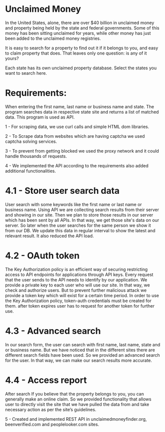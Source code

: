# Unclaimed Money

In the United States, alone, there are over $40 billion in unclaimed money and property being held by the state and federal governments.  Some of this money has been sitting unclaimed for years, while other money has just been added to the unclaimed money registries.  

It is easy to search for a property to find out it if it belongs to you, and easy to claim property that does.  That leaves only one question: is any of it yours?

Each state has its own unclaimed property database.  Select the states you want to search here.

# Requirements:

When entering the first name, last name or business name and state. The program searches data in respective state site and returns a list of matched data. This program is used as API.

1 - For scraping data, we use curl calls and simple HTML dom libraries.

2 - To Scrape data from websites which are having captcha we used captcha solving services.

3 - To prevent from getting blocked we used the proxy network and it could handle thousands of requests.

4 - We implemented the API according to the requirements also added additional functionalities.

# 4.1 - Store user search data

User search with some keywords like the first name or last name or business name. Using API we are collecting search results from their server and showing in our site. Then we plan to store those results in our server which has been sent by all APIs. In that way, we get those site's data on our server. So later when the user searches for the same person we show it from our DB. We update this data in regular interval to show the latest and relevant result. It also reduced the API load.


# 4.2 - OAuth token

The Key Authorization policy is an efficient way of securing restricting access to API endpoints for applications through API keys. Every request that the user sends to the API needs to identify by our application. We provide a private key to each user who will use our site.  In that way, we check and authorize users. But to prevent further malicious attack we provide a token key which will exist for a certain time period. In order to use the Key Authorization policy, token-auth credentials must be created for them. after token expires user has to request for another token for further use.

# 4.3 - Advanced search 

In our search form, the user can search with first name, last name, state and or business name. But we have noticed that in the different sites there are different search fields have been used. So we provided an advanced search for the user. In that way, we can make our search results more accurate.

# 4.4 - Access report

After search If you believe that the property belongs to you, you can generally make an online claim. So we provided functionality that allows user to directly visit the site that we have pulled the data from and take necessary action as per the site’s guidelines.

5 - Created and implemented REST API in unclaimedmoneyfinder.org, beenverified.com and peoplelooker.com sites.

